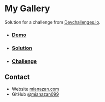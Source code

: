 # My Gallery

Solution for a challenge from <a href="http://devchallenges.io" target="_blank">Devchallenges.io</a>.

- ### [Demo](https://mianazan099.github.io/DevChallenges/03-MyGallery)
- ### [Solution](https://devchallenges.io/solutions/a06Y7fi2x4ra4d6PrVwI)
- ### [Challenge](https://devchallenges.io/challenges/gcbWLxG6wdennelX7b8I)

## Contact

- Website [mianazan.com](https://mianazan.com)
- GitHub [@mianazan099](https://github.com/mianazan099)
